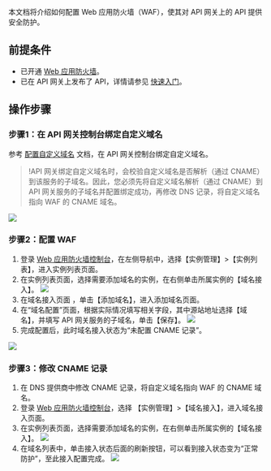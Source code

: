 
本文档将介绍如何配置 Web 应用防火墙（WAF），使其对 API 网关上的 API 提供安全防护。

## 前提条件

- 已开通 [Web 应用防火墙](https://buy.cloud.tencent.com/buy/waf)。
- 已在 API 网关上发布了 API，详情请参见 [快速入门](https://cloud.tencent.com/document/product/628/41654)。

## 操作步骤

### 步骤1：在 API 网关控制台绑定自定义域名

参考 [配置自定义域名](https://cloud.tencent.com/document/product/628/11791) 文档，在 API 网关控制台绑定自定义域名。
>!API 网关绑定自定义域名时，会校验自定义域名是否解析（通过 CNAME）到该服务的子域名。因此，您必须先将自定义域名解析（通过 CNAME）到 API 网关服务的子域名并配置绑定成功，再修改 DNS 记录，将自定义域名指向 WAF 的 CNAME 域名。
>
<img src="https://main.qcloudimg.com/raw/d9602adbae069b353545476d4c7ee146.png">



### 步骤2：配置 WAF

1. 登录 [Web 应用防火墙控制台](https://console.cloud.tencent.com/guanjia/tea-overview)，在左侧导航中，选择【实例管理】>【实例列表】，进入实例列表页面。
2. 在实例列表页面，选择需要添加域名的实例，在右侧单击所属实例的【域名接入】。
![](https://main.qcloudimg.com/raw/26e509138e71dd1d3e1d6a6a88fb5a09.png)
3. 在域名接入页面 ，单击【添加域名】，进入添加域名页面。
4. 在“域名配置”页面，根据实际情况填写相关字段，其中源站地址选择【域名】，并填写 API 网关服务的子域名，单击【保存】。
![](https://main.qcloudimg.com/raw/8c83fbec08742ede0ddb19f762eaf90b.png)
5. 完成配置后，此时域名接入状态为“未配置 CNAME 记录”。
<img src="https://main.qcloudimg.com/raw/46bf4804349321a264c8b0715c92a4b5.png">


### 步骤3：修改 CNAME 记录

1. 在 DNS 提供商中修改 CNAME 记录，将自定义域名指向 WAF 的 CNAME 域名。
2. 登录 [Web 应用防火墙控制台](https://console.cloud.tencent.com/guanjia/tea-overview)，选择 【实例管理】>【域名接入】，进入域名接入页面。
3. 在实例列表页面，选择需要添加域名的实例，在右侧单击所属实例的【域名接入】。
![](https://main.qcloudimg.com/raw/26e509138e71dd1d3e1d6a6a88fb5a09.png)
4. 在域名列表中，单击接入状态后面的刷新按钮，可以看到接入状态变为“正常防护”，至此接入配置完成。
![](https://main.qcloudimg.com/raw/e26f4a5c7f9e21f6b2d57be2e6867480.png)

